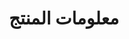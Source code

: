---
title: معلومات المنتج

type: docs

weight: 10

url: /ar/jasperreports/product-information/

lastmod: "2021-06-05"
---